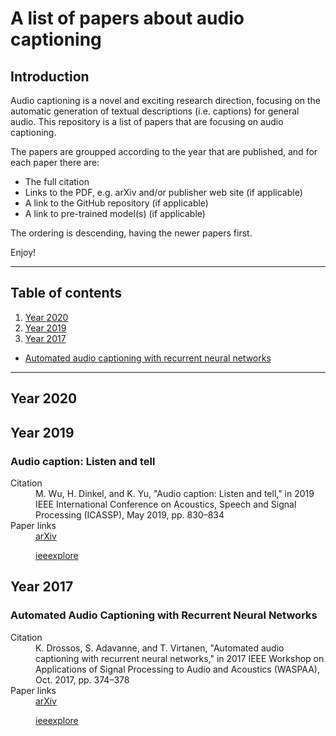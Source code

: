 # A list of papers about audio captioning

## Introduction 

Audio captioning is a novel and exciting research direction, 
focusing on the automatic generation of textual descriptions
(i.e. captions) for general audio. This repository is a list
of papers that are focusing on audio captioning. 

The papers are groupped according to the year that are published,
and for each paper there are: 

* The full citation
* Links to the PDF, e.g. arXiv and/or publisher web site (if applicable)
* A link to the GitHub repository (if applicable)
* A link to pre-trained model(s) (if applicable)

The ordering is descending, having the newer papers first. 

Enjoy! 

----

## Table of contents

1. [Year 2020](#year-2020)
1. [Year 2019](#year-2019)
1. [Year 2017](#year-2017)
  
  * [Automated audio captioning with recurrent neural networks](#automated-audio-captioning-with-recurrent-neural-networks)
  

----

## Year 2020

## Year 2019

### Audio caption: Listen and tell

<dl>
  <dt>Citation</dt>
  <dd>M. Wu, H. Dinkel, and K. Yu, "Audio caption: Listen and
  tell," in 2019 IEEE International Conference on Acoustics,
  Speech and Signal Processing (ICASSP), May 2019, pp. 830–834
  </dd>

  <dt>Paper links</dt>
  <dd>
  <a href="https://arxiv.org/abs/1706.10006">arXiv</a>

  <a href="https://ieeexplore.ieee.org/document/8170058">ieeexplore</a>
  </dd>
</dl>

## Year 2017

### Automated Audio Captioning with Recurrent Neural Networks


<dl>
  <dt>Citation</dt>
  <dd>K. Drossos, S. Adavanne, and T. Virtanen, "Automated audio
  captioning with recurrent neural networks," in 2017 IEEE Workshop
  on Applications of Signal Processing to Audio and Acoustics
  (WASPAA), Oct. 2017, pp. 374–378</dd>

  <dt>Paper links</dt>
  <dd>
  <a href="https://arxiv.org/abs/1706.10006">arXiv</a>

  <a href="https://ieeexplore.ieee.org/document/8170058">ieeexplore</a>
  </dd>
</dl>

